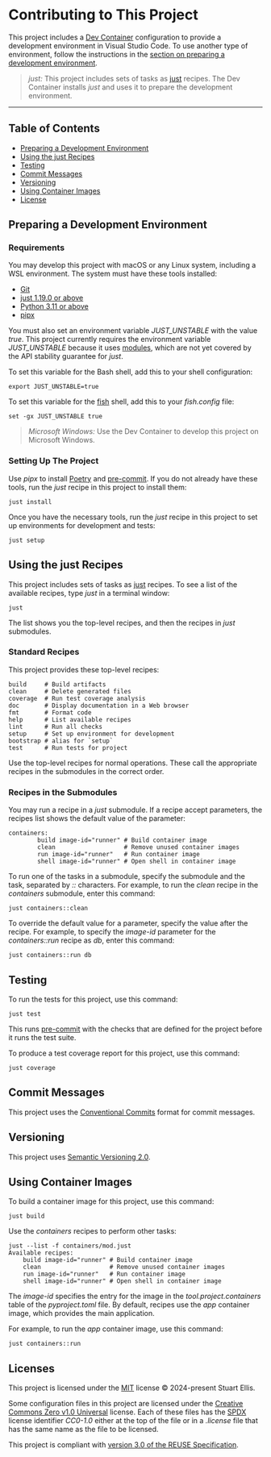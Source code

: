 <!--
SPDX-FileCopyrightText: 2024-present Stuart Ellis <stuart@stuartellis.name>

SPDX-License-Identifier: MIT
-->

# Contributing to This Project

This project includes a [Dev Container](https://code.visualstudio.com/docs/devcontainers/containers) configuration to provide a development environment in Visual Studio Code. To use another type of environment, follow the instructions in the [section on preparing a development environment](#preparing-a-development-environment).

> *just:* This project includes sets of tasks as [just](https://just.systems) recipes. The Dev Container installs *just* and uses it to prepare the development environment.

---

## Table of Contents

- [Preparing a Development Environment](#preparing-a-development-environment)
- [Using the just Recipes](#using-the-just-recipes)
- [Testing](#testing)
- [Commit Messages](#commit-messages)
- [Versioning](#versioning)
- [Using Container Images](#using-container-images)
- [License](#license)

## Preparing a Development Environment

### Requirements

You may develop this project with macOS or any Linux system, including a WSL environment. The system must have these tools installed:

- [Git](https://www.git-scm.com/)
- [just 1.19.0 or above](https://just.systems/)
- [Python 3.11 or above](https://www.python.org/)
- [pipx](https://pipx.pypa.io/)

You must also set an environment variable *JUST_UNSTABLE* with the value *true*. This project currently requires the environment variable *JUST_UNSTABLE* because it uses [modules](https://just.systems/man/en/chapter_54.html), which are not yet covered by the API stability guarantee for *just*.

To set this variable for the Bash shell, add this to your shell configuration:

```shell
export JUST_UNSTABLE=true
```

To set this variable for the [fish](https://fishshell.com/) shell, add this to your *fish.config* file:

```shell
set -gx JUST_UNSTABLE true
```

> *Microsoft Windows:* Use the Dev Container to develop this project on Microsoft Windows.

### Setting Up The Project

Use *pipx* to install [Poetry](https://python-poetry.org/) and [pre-commit](https://pre-commit.com/). If you do not already have these tools, run the *just* recipe in this project to install them:

```shell
just install
```

Once you have the necessary tools, run the *just* recipe in this project to set up environments for development and tests:

```shell
just setup
```

## Using the just Recipes

This project includes sets of tasks as [just](https://just.systems) recipes. To see a list of the available recipes, type *just* in a terminal window:

```shell
just
```

The list shows you the top-level recipes, and then the recipes in *just* submodules.

### Standard Recipes

This project provides these top-level recipes:

```shell
build     # Build artifacts
clean     # Delete generated files
coverage  # Run test coverage analysis
doc       # Display documentation in a Web browser
fmt       # Format code
help      # List available recipes
lint      # Run all checks
setup     # Set up environment for development
bootstrap # alias for `setup`
test      # Run tests for project
```

Use the top-level recipes for normal operations. These call the appropriate recipes in the submodules in the correct order.

### Recipes in the Submodules

You may run a recipe in a *just* submodule. If a recipe accept parameters, the recipes list shows the default value of the parameter:

```shell
containers:
        build image-id="runner" # Build container image
        clean                   # Remove unused container images
        run image-id="runner"   # Run container image
        shell image-id="runner" # Open shell in container image
```

To run one of the tasks in a submodule, specify the submodule and the task, separated by *::* characters. For example, to run the *clean* recipe in the  *containers* submodule, enter this command:

```shell
just containers::clean
```

To override the default value for a parameter, specify the value after the recipe. For example, to specify the *image-id* parameter for the *containers::run* recipe as *db*, enter this command:

```shell
just containers::run db
```

## Testing

To run the tests for this project, use this command:

```shell
just test
```

This runs [pre-commit](https://pre-commit.com/) with the checks that are defined for the project before it runs the test suite.

To produce a test coverage report for this project, use this command:

```shell
just coverage
```

## Commit Messages

This project uses the [Conventional Commits](https://www.conventionalcommits.org/en/v1.0.0/) format for commit messages.

## Versioning

This project uses [Semantic Versioning 2.0](https://semver.org/spec/v2.0.0.html).

## Using Container Images

To build a container image for this project, use this command:

```shell
just build
```

Use the *containers* recipes to perform other tasks:

```shell
just --list -f containers/mod.just
Available recipes:
    build image-id="runner" # Build container image
    clean                   # Remove unused container images
    run image-id="runner"   # Run container image
    shell image-id="runner" # Open shell in container image
```

The *image-id* specifies the entry for the image in the *tool.project.containers* table of the *pyproject.toml* file. By default, recipes use the *app* container image, which provides the main application.

For example, to run the *app* container image, use this command:

```shell
just containers::run
```

## Licenses

This project is licensed under the [MIT](https://spdx.org/licenses/MIT.html) license © 2024-present Stuart Ellis.

Some configuration files in this project are licensed under the [Creative Commons Zero v1.0 Universal](https://creativecommons.org/publicdomain/zero/1.0/) license. Each of these files has the [SPDX](https://spdx.dev/) license identifier *CC0-1.0* either at the top of the file or in a *.license* file that has the same name as the file to be licensed.

This project is compliant with [version 3.0 of the REUSE Specification](https://reuse.software/spec/).
